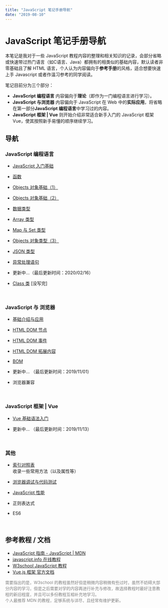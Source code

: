 ```yaml
---
title: "JavaScript 笔记手册导航"
date: "2019-08-10"
---
```


# JavaScript 笔记手册导航

本笔记是我对于一些 JavaScript 教程内容的整理和相关知识的记录，会部分省略或快速带过热门语言（如C语言、Java）都拥有的相类似的基础内容，默认读者非零基础且了解 HTML 语言，个人认为内容偏向于**参考手册**的风格，适合想要快速上手 Javascript 或者作温习参考的同学阅读。

笔记目前分为三个部分：

- **JavaScript 编程语言** 内容偏向于**理论**（即作为一门编程语言进行学习）。
- **JavaScript 与浏览器** 内容偏向于 JavaScript 在 Web 中的**实际应用**，将省略在第一部分**JavaScript 编程语言**中学习过的内容。
- **JavaScript 框架 | Vue** 则开始介绍非常适合新手入门的 JavaScript 框架 Vue，使其按照新手易懂的顺序继续学习。

## 导航

### JavaScript 编程语言

- [JavaScript 入门基础](./section-1/basic-introduction.md)

- [函数](./section-1/function.md)

- [Objects 对象基础（1）](./section-1/objects-1.md)

- [Objects 对象基础（2）](./section-1/objects-2.md)

- [数据类型](./section-1/data-type.md)

- [Array 类型](./section-1/array.md)

- [Map 与 Set 类型](./section-1/map&set.md)

- [Objects 对象类型（3）](./section-1/objects-3.md)

- [JSON 类型](./section-1/json.md)

- [异常处理语句](./section-1/exception-handling.md)

- 更新中...（最后更新时间：2020/02/16）

- [Class 类](./section-1/class.md) [没写完]


<br>

### JavaScript 与 浏览器

- [基础介绍与应用](./section-2/introduction.md)

- [HTML DOM 节点](./section-2/html-dom-node.md)

- [HTML DOM 事件](./section-2/html-dom-event.md)

- [HTML DOM 拓展内容](./section-2/html-dom-ex.md)

- [BOM](./section-2/bom.md)

- 更新中... （最后更新时间：2019/11/01）

- 浏览器兼容

<br/>

### JavaScript 框架 | Vue

- [Vue 基础语法入门](./vue/basic-grammar.md)

- 更新中... （最后更新时间：2019/11/13）

<br>

### 其他

- [索引对照表](./others/parallel-table.md)  
  收录一些常用方法（以及属性等）

- [浏览器调试与代码测试](./others/debug&test.md)

- [JavaScript 性能](./others/performance.md)

- 正则表达式

- ES6

<br>

## 参考教程 / 文档

- [JavaScript 指南 - JavaScript | MDN](https://developer.mozilla.org/zh-CN/docs/Web/JavaScript/Guide)
- [javascript.info 在线教程](https://zh.javascript.info)
- [W3school JavaScript 教程](https://www.w3school.com.cn/js/index.asp)
- [Vue.js 框架 官方文档](https://cn.vuejs.org/)

<font size=2 color=gray>
需要指出的是，W3school 的教程虽然好但是稍微内容稍微有些过时，虽然不妨碍大部分内容的学习，但是之后需要对学的内容再进行补充与修改，故选择教程时最好注意教程的新旧程度，并且可以多份教程互相补充地学习。<br/>
个人最推荐 MDN 的教程，足够系统与详尽，且经常有维护更新。
</font>
